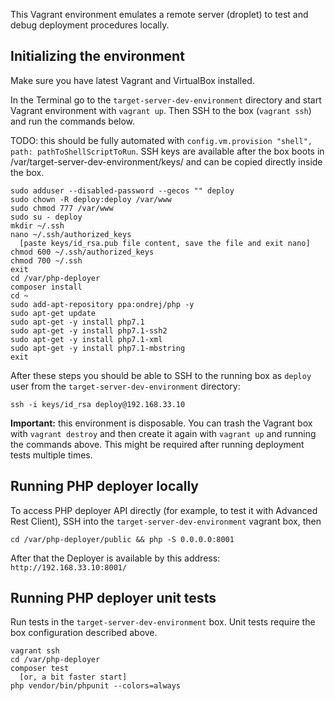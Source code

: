 This Vagrant environment emulates a remote server (droplet) to test and debug deployment procedures locally. 

## Initializing the environment

Make sure you have latest Vagrant and VirtualBox installed.

In the Terminal go to the `target-server-dev-environment` directory and start Vagrant environment with `vagrant up`. Then SSH to the box (`vagrant ssh`) and run the commands below. 

TODO: this should be fully automated with `config.vm.provision "shell", path: pathToShellScriptToRun`. SSH keys are available after the box boots in /var/target-server-dev-environment/keys/ and can be copied directly inside the box.

```
sudo adduser --disabled-password --gecos "" deploy
sudo chown -R deploy:deploy /var/www
sudo chmod 777 /var/www
sudo su - deploy
mkdir ~/.ssh
nano ~/.ssh/authorized_keys
  [paste keys/id_rsa.pub file content, save the file and exit nano]
chmod 600 ~/.ssh/authorized_keys
chmod 700 ~/.ssh
exit
cd /var/php-deployer
composer install
cd ~
sudo add-apt-repository ppa:ondrej/php -y
sudo apt-get update
sudo apt-get -y install php7.1
sudo apt-get -y install php7.1-ssh2
sudo apt-get -y install php7.1-xml
sudo apt-get -y install php7.1-mbstring
exit
```

After these steps you should be able to SSH to the running box as `deploy` user from the `target-server-dev-environment` directory: 

```
ssh -i keys/id_rsa deploy@192.168.33.10
```

**Important:** this environment is disposable. You can trash the Vagrant box with `vagrant destroy` and then create it again with `vagrant up` and running the commands above. This might be required after running deployment tests multiple times.

## Running PHP deployer locally

To access PHP deployer API directly (for example, to test it with Advanced Rest Client), SSH into the `target-server-dev-environment` vagrant box, then

```
cd /var/php-deployer/public && php -S 0.0.0.0:8001
```

After that the Deployer is available by this address: `http://192.168.33.10:8001/`

## Running PHP deployer unit tests

Run tests in the `target-server-dev-environment` box. Unit tests require the box configuration described above.

```
vagrant ssh
cd /var/php-deployer
composer test 
  [or, a bit faster start]
php vendor/bin/phpunit --colors=always 
```

